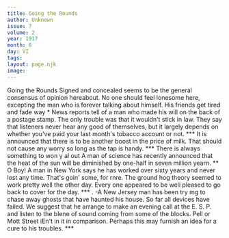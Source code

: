 ```yaml
---
title: Going the Rounds
author: Unknown
issue: 7
volume: 2
year: 1917
month: 6
day: VI
tags:
layout: page.njk
image:
---
```

Going the Rounds   Signed and concealed seems to be the general consensus of opinion hereabout.   No one should feel lonesome here, excepting the man who is forever talking about himself. His friends get tired and fade way   *   News reports tell of a man who made his   will on the back of a postage stamp. The only trouble was that it wouldn't stick in law.   They say that listeners never hear any good of themselves, but it largely depends on whether you've paid your last month's tobacco account or not.   ***   It is announced that there is to be another   boost in the price of milk. That should not cause any worry so long as the tap is handy.   ***   There is always something to won y al out   A man of science has recently announced that the heat of the sun will be diminished by one-half in seven million yearn.   **   O Boy! A man in New York says he has   worked over sixty years and never lost any time. That's goin' some, for rnre.   The ground hog theory seemed to work pretty well the other day. Every one appeared to be well pleased to go back to cover for the day.   *** .   -A New Jersey man has been try mg to   chase away ghosts that have haunted his house. So far all devices have failed. We suggest that he arrange to make an evening call at the E. S. P. and listen to the blene of sound coming from some of the blocks. Pell or Mott Street iEn't in it in comparison. Perhaps this may furnish an idea for a cure to his troubles.   ***   




